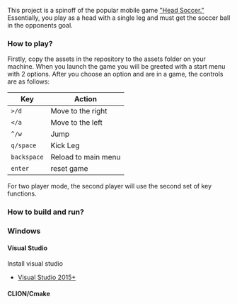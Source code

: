 This project is a spinoff of the popular mobile game ["Head Soccer."](https://apps.apple.com/us/app/head-soccer/id487119327)
Essentially, you play as a head with a single leg and must get the soccer ball in the opponents goal.

### How to play?
Firstly, copy the assets in the repository to the assets folder on your machine. When you launch the game you will be greeted with a start menu with 2 options. After you choose an option and are in a game, the controls are as follows:

| Key       | Action                                                      |
|---------- |-------------------------------------------------------------|
| `>/d`     | Move to the right                                         |
| `</a`     | Move to the left                                          |
| `^/w`     | Jump                                                      |
| `q/space` | Kick Leg                                                  |
| `backspace`| Reload to main menu                                       |
| `enter`   | reset game                                                |

For two player mode, the second player will use the second set of key functions.


### How to build and run?
### Windows

#### Visual Studio
Install visual studio
- [Visual Studio 2015+](https://visualstudio.microsoft.com/)

#### CLION/Cmake
